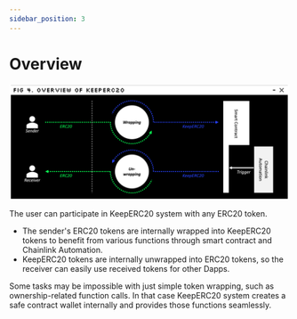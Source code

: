 ```yaml
---
sidebar_position: 3
---
```


# Overview

![](./images/fig4.png)

The user can participate in KeepERC20 system with any ERC20 token.
- The sender's ERC20 tokens are internally wrapped into KeepERC20 tokens to benefit from various functions through smart contract and Chainlink Automation.
- KeepERC20 tokens are internally unwrapped into ERC20 tokens, so the receiver can easily use received tokens for other Dapps.

Some tasks may be impossible with just simple token wrapping, such as ownership-related function calls.
In that case KeepERC20 system creates a safe contract wallet internally and provides those functions seamlessly.
